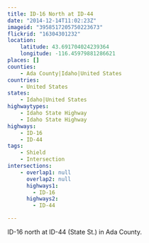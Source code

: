 ```yaml
---
title: ID-16 North at ID-44
date: "2014-12-14T11:02:23Z"
imageid: "3958517205750223673"
flickrid: "16304301232"
location:
    latitude: 43.691704024239364
    longitude: -116.45979881286621
places: []
counties:
    - Ada County|Idaho|United States
countries:
    - United States
states:
    - Idaho|United States
highwaytypes:
    - Idaho State Highway
    - Idaho State Highway
highways:
    - ID-16
    - ID-44
tags:
    - Shield
    - Intersection
intersections:
    - overlap1: null
      overlap2: null
      highways1:
        - ID-16
      highways2:
        - ID-44

---
```

ID-16 north at ID-44 (State St.) in Ada County.